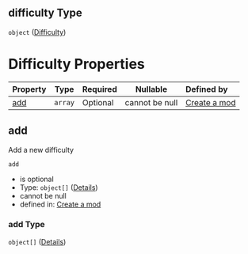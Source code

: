 ## difficulty Type

`object` ([Difficulty](generic-properties-difficulty.md))

# Difficulty Properties

| Property    | Type    | Required | Nullable       | Defined by                                                                                                                                            |
| :---------- | ------- | -------- | -------------- | :---------------------------------------------------------------------------------------------------------------------------------------------------- |
| [add](#add) | `array` | Optional | cannot be null | [Create a mod](generic-properties-difficulty-properties-add.md "http&#x3A;//www.city-game-studio.com/mod.json#/properties/difficulty/properties/add") |

## add

Add a new difficulty


`add`

-   is optional
-   Type: `object[]` ([Details](generic-properties-difficulty-properties-add-items.md))
-   cannot be null
-   defined in: [Create a mod](generic-properties-difficulty-properties-add.md "http&#x3A;//www.city-game-studio.com/mod.json#/properties/difficulty/properties/add")

### add Type

`object[]` ([Details](generic-properties-difficulty-properties-add-items.md))

